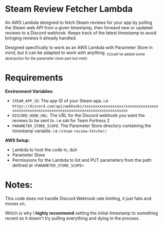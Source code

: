 # Steam Review Fetcher Lambda

An AWS Lambda designed to fetch Steam reviews for your app by polling the Steam web API from a given timestamp, then forward new or updated reviews to a Discord webhook.
Keeps track of the latest timestamp to avoid bringing reviews it already handled.

Designed specifically to work as an AWS Lambda with Parameter Store in mind, but it can be adapted to work with anything.
<sub>(Could've added some abstraction for the parameter store part but meh)</sub>

# Requirements

**Environment Variables:**
- `STEAM_APP_ID`: The app ID of your Steam app. i.e `https://discord.com/api/webhooks/xxxxxxxxxxxxxxxxxx/xxxxxxxxxxxxxxxxxxxxxxxxxxxxxxxxxxxxxxxxxxxxxxxxxxxxxxxxxxxxxxxxxxxx`
- `DISCORD_HOOK_URL`: The URL for the Discord webhook you want the reviews to be sent to. i.e `440` for Team Fortress 2
- `PARAMETER_STORE_SCOPE`: The Parameter Store directory containing the timestamp variable. i.e `/steam-review-fetcher/`

**AWS Setup:**
- Lambda to host the code in, duh
- Parameter Store
- Permissions for the Lambda to list and PUT parameters from the path defined at `<PARAMETER_STORE_SCOPE>`

# Notes:

This code does not handle Discord Webhook rate limiting, it just fails and moves on.

Which is why I **highly recommend** setting the initial timestamp to something recent so it doesn't try pulling everything and dying in the process.
